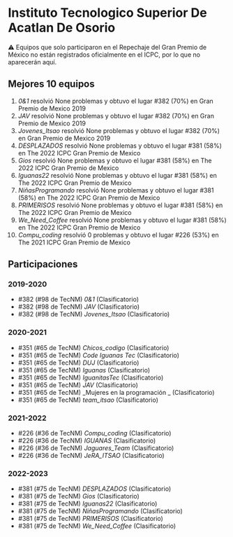 # Instituto Tecnologico Superior De Acatlan De Osorio

:warning: Equipos que solo participaron en el Repechaje del Gran Premio de México no están registrados oficialmente en el ICPC, por lo que no aparecerán aquí.

## Mejores 10 equipos

1. _0&1_ resolvió None problemas y obtuvo el lugar #382 (70%) en Gran Premio de Mexico 2019
1. _JAV_ resolvió None problemas y obtuvo el lugar #382 (70%) en Gran Premio de Mexico 2019
1. _Jovenes_Itsao_ resolvió None problemas y obtuvo el lugar #382 (70%) en Gran Premio de Mexico 2019
1. _DESPLAZADOS_ resolvió None problemas y obtuvo el lugar #381 (58%) en The 2022 ICPC Gran Premio de Mexico
1. _Gios_ resolvió None problemas y obtuvo el lugar #381 (58%) en The 2022 ICPC Gran Premio de Mexico
1. _Iguanas22_ resolvió None problemas y obtuvo el lugar #381 (58%) en The 2022 ICPC Gran Premio de Mexico
1. _NiñasProgramando_ resolvió None problemas y obtuvo el lugar #381 (58%) en The 2022 ICPC Gran Premio de Mexico
1. _PRIMERISOS_ resolvió None problemas y obtuvo el lugar #381 (58%) en The 2022 ICPC Gran Premio de Mexico
1. _We_Need_Coffee_ resolvió None problemas y obtuvo el lugar #381 (58%) en The 2022 ICPC Gran Premio de Mexico
1. _Compu_coding_ resolvió 0 problemas y obtuvo el lugar #226 (53%) en The 2021 ICPC Gran Premio de Mexico

## Participaciones

### 2019-2020

- #382 (#98 de TecNM) _0&1_ (Clasificatorio)
- #382 (#98 de TecNM) _JAV_ (Clasificatorio)
- #382 (#98 de TecNM) _Jovenes_Itsao_ (Clasificatorio)

### 2020-2021

- #351 (#65 de TecNM) _Chicos_codigo_ (Clasificatorio)
- #351 (#65 de TecNM) _Code Iguanas Tec_ (Clasificatorio)
- #351 (#65 de TecNM) _DUJ_ (Clasificatorio)
- #351 (#65 de TecNM) _Iguanas_ (Clasificatorio)
- #351 (#65 de TecNM) _IguanitasTec_ (Clasificatorio)
- #351 (#65 de TecNM) _JAV_ (Clasificatorio)
- #351 (#65 de TecNM) _Mujeres en la programación _ (Clasificatorio)
- #351 (#65 de TecNM) _team_itsao_ (Clasificatorio)

### 2021-2022

- #226 (#36 de TecNM) _Compu_coding_ (Clasificatorio)
- #226 (#36 de TecNM) _IGUANAS_ (Clasificatorio)
- #226 (#36 de TecNM) _Jaguares_Team_ (Clasificatorio)
- #226 (#36 de TecNM) _JeRA_ITSAO_ (Clasificatorio)

### 2022-2023

- #381 (#75 de TecNM) _DESPLAZADOS_ (Clasificatorio)
- #381 (#75 de TecNM) _Gios_ (Clasificatorio)
- #381 (#75 de TecNM) _Iguanas22_ (Clasificatorio)
- #381 (#75 de TecNM) _NiñasProgramando_ (Clasificatorio)
- #381 (#75 de TecNM) _PRIMERISOS_ (Clasificatorio)
- #381 (#75 de TecNM) _We_Need_Coffee_ (Clasificatorio)



